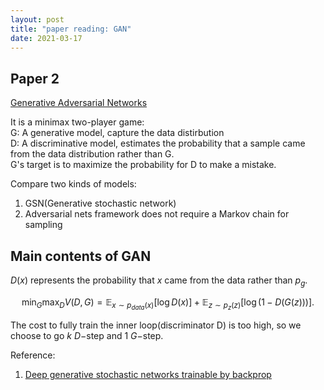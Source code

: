 ```yaml
---
layout: post
title: "paper reading: GAN"
date: 2021-03-17
---
```


## Paper 2
[Generative Adversarial Networks](https://arxiv.org/abs/1406.2661)

It is a minimax two-player game: <br>
G: A generative model, capture the data distirbution <br>
D: A discriminative model, estimates the probability that a sample came from the data distribution rather than G. <br>
G's target is to maximize the probability for D to make a mistake. 

Compare two kinds of models: <br>
1. GSN(Generative stochastic network)
2. Adversarial nets framework does not require a Markov chain for sampling

## Main contents of GAN

$D(x)$ represents the probability that $x$ came from the data rather than $p_g$.

$$\min_G \max_D V(D, G) = \mathbb{E}_{x \sim p_{data}(x)} [\log D(x)] + \mathbb{E}_{z \sim p_z(z)}[\log(1 - D(G(z)))].$$

The cost to fully train the inner loop(discriminator D) is too high, so we choose to go $k$ $D-$step and $1$ $G-$step. 

Reference:
1. [Deep generative stochastic networks trainable by backprop](https://arxiv.org/abs/1306.1091)
